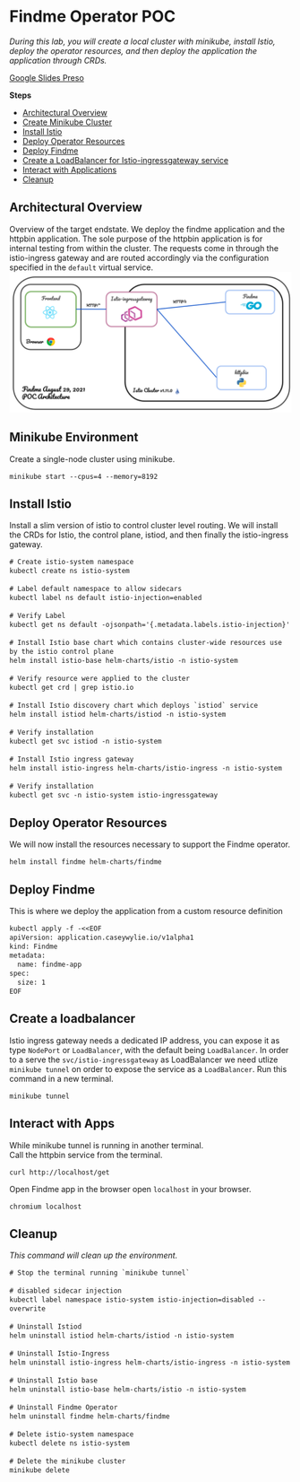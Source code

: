 
# Findme Operator POC
_During this lab, you will create a local cluster with minikube, install Istio, deploy the operator resources, and then deploy the application the application through CRDs._

[Google Slides Preso](https://docs.google.com/presentation/d/1qU_kT3EO20aDPwlDGaoStWTXPQHz-W3T5YUtqb2vdAU/edit#slide=id.g547716335e_0_2330)    

**Steps**
- [Architectural Overview](#architectural-overview)
- [Create Minikube Cluster](#minikube-environment)
- [Install Istio](#install-istio)
- [Deploy Operator Resources](#deploy-operator-resources)
- [Deploy Findme](#deploy-findme)
- [Create a LoadBalancer for Istio-ingressgateway service](#create-a-loadbalancer)
- [Interact with Applications](#interact-with-apps)
- [Cleanup](#cleanup)   

## Architectural Overview
Overview of the target endstate. We deploy the findme application and the httpbin application. The sole purpose of the httpbin application is for internal testing from within the cluster. The requests come in through the istio-ingress gateway and are routed accordingly via the configuration specified in the `default` virtual service.
![architecture](architecture.png)

## Minikube Environment
Create a single-node cluster using minikube.
```
minikube start --cpus=4 --memory=8192
```

## Install Istio
Install a slim version of istio to control cluster level routing. We will install the CRDs for Istio, the control plane, istiod, and then finally the istio-ingress gateway.
```
# Create istio-system namespace
kubectl create ns istio-system

# Label default namespace to allow sidecars
kubectl label ns default istio-injection=enabled

# Verify Label
kubectl get ns default -ojsonpath='{.metadata.labels.istio-injection}'  

# Install Istio base chart which contains cluster-wide resources use by the istio control plane
helm install istio-base helm-charts/istio -n istio-system

# Verify resource were applied to the cluster
kubectl get crd | grep istio.io

# Install Istio discovery chart which deploys `istiod` service
helm install istiod helm-charts/istiod -n istio-system

# Verify installation
kubectl get svc istiod -n istio-system

# Install Istio ingress gateway
helm install istio-ingress helm-charts/istio-ingress -n istio-system 

# Verify installation
kubectl get svc -n istio-system istio-ingressgateway
```

## Deploy Operator Resources
We will now install the resources necessary to support the Findme operator.
```
helm install findme helm-charts/findme 
```

## Deploy Findme
This is where we deploy the application from a custom resource definition
```
kubectl apply -f -<<EOF
apiVersion: application.caseywylie.io/v1alpha1
kind: Findme
metadata:
  name: findme-app
spec: 
  size: 1
EOF
```

## Create a loadbalancer
Istio ingress gateway needs a dedicated IP address, you can expose it as type `NodePort` or `LoadBalancer`, with the default being `LoadBalancer`. In order to a serve the `svc/istio-ingressgateway` as LoadBalancer we need utlize `minikube tunnel` on order to expose the service as a `LoadBalancer`. Run this command in a new terminal.

```
minikube tunnel
```

## Interact with Apps
While minikube tunnel is running in another terminal.   
Call the httpbin service from the terminal.   
```
curl http://localhost/get
```

Open Findme app in the browser
open `localhost` in your browser.
```
chromium localhost
```

## Cleanup
_This command will clean up the environment._
```
# Stop the terminal running `minikube tunnel`

# disabled sidecar injection
kubectl label namespace istio-system istio-injection=disabled --overwrite

# Uninstall Istiod
helm uninstall istiod helm-charts/istiod -n istio-system

# Uninstall Istio-Ingress
helm uninstall istio-ingress helm-charts/istio-ingress -n istio-system

# Uninstall Istio base
helm uninstall istio-base helm-charts/istio -n istio-system

# Uninstall Findme Operator
helm uninstall findme helm-charts/findme 

# Delete istio-system namespace
kubectl delete ns istio-system 

# Delete the minikube cluster
minikube delete
```